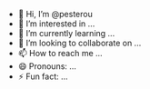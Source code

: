 - 👋 Hi, I’m @pesterou
- 👀 I’m interested in ...
- 🌱 I’m currently learning ...
- 💞️ I’m looking to collaborate on ...
- 📫 How to reach me ...
- 😄 Pronouns: ...
- ⚡ Fun fact: ...

<!---
pesterou/pesterou is a ✨ special ✨ repository because its `README.md` (this file) appears on your GitHub profile.
You can click the Preview link to take a look at your changes.
--->
